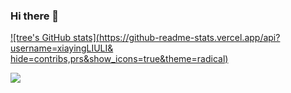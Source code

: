 ### Hi there 👋

[![tree's GitHub stats](https://github-readme-stats.vercel.app/api?username=xiayingLIULI& hide=contribs,prs&show_icons=true&theme=radical)](https://github.com/anuraghazra/github-readme-stats)

<!--
**xiayingLIULI/xiayingLIULI** is a ✨ _special_ ✨ repository because its `README.md` (this file) appears on your GitHub profile.

Here are some ideas to get you started:

- 🔭 I’m currently working on ...
- 🌱 I’m currently learning ...
- 👯 I’m looking to collaborate on ...
- 🤔 I’m looking for help with ...
- 💬 Ask me about ...
- 📫 How to reach me: ...
- 😄 Pronouns: ...
- ⚡ Fun fact: ...
-->



![](http://antzuhl.cn:4000/get/@littleTreeme)
